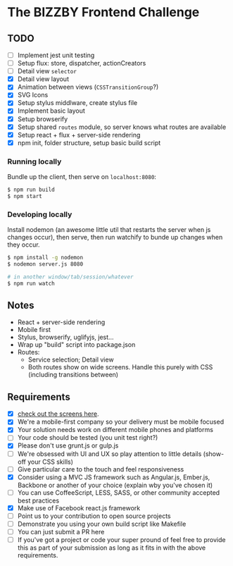 # The BIZZBY Frontend Challenge

## TODO
- [ ] Implement jest unit testing
- [ ] Setup flux: store, dispatcher, actionCreators
- [ ] Detail view `selector`
- [x] Detail view layout
- [x] Animation between views (`CSSTransitionGroup`?)
- [x] SVG Icons
- [x] Setup stylus middlware, create stylus file
- [x] Implement basic layout
- [x] Setup browserify
- [x] Setup shared `routes` module, so server knows what routes are available
- [x] Setup react + flux + server-side rendering
- [x] npm init, folder structure, setup basic build script

### Running locally
Bundle up the client, then serve on `localhost:8080`:

```bash
$ npm run build
$ npm start
```

### Developing locally
Install nodemon (an awesome little util that restarts the server when js changes occur), then serve, then run watchify to bunde up changes when they occur.

```bash
$ npm install -g nodemon
$ nodemon server.js 8080

# in another window/tab/session/whatever
$ npm run watch
```

## Notes
- React + server-side rendering
- Mobile first
- Stylus, browserify, uglifyjs, jest...
- Wrap up "build" script into package.json
- Routes:
  - Service selection; Detail view
  - Both routes show on wide screens. Handle this purely with CSS (including transitions between)

## Requirements
* [x] [check out the screens here](http://www.bizzby.com/). 
* [x] We're a mobile-first company so your delivery must be mobile focused
* [x] Your solution needs work on different mobile phones and platforms
* [ ] Your code should be tested (you unit test right?)
* [x] Please don't use grunt.js or gulp.js
* [ ] We're obsessed with UI and UX so play attention to little details (show-off your CSS skills)
* [ ] Give particular care to the touch and feel responsiveness
* [x] Consider using a MVC JS framework such as Angular.js, Ember.js, Backbone or another of your choice (explain wby you've chosen it)
* [ ] You can use CoffeeScript, LESS, SASS, or other community accepted best practices
* [x] Make use of Facebook react.js framework
* [ ] Point us to your contribution to open source projects
* [ ] Demonstrate you using your own build script like Makefile
* [ ] You can just submit a PR here
* [ ] If you've got a project or code your super pround of feel free to provide this as part of your submission as long as it fits in with the above requirements.
